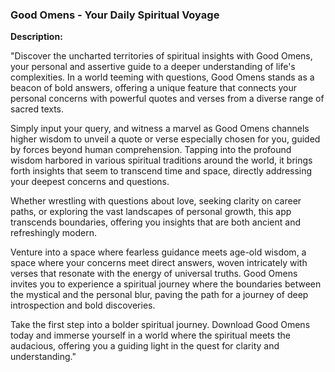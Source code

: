 
### **Good Omens - Your Daily Spiritual Voyage**

**Description:**

"Discover the uncharted territories of spiritual insights with Good Omens, your personal and assertive guide to a deeper understanding of life's complexities. In a world teeming with questions, Good Omens stands as a beacon of bold answers, offering a unique feature that connects your personal concerns with powerful quotes and verses from a diverse range of sacred texts.

Simply input your query, and witness a marvel as Good Omens channels higher wisdom to unveil a quote or verse especially chosen for you, guided by forces beyond human comprehension. Tapping into the profound wisdom harbored in various spiritual traditions around the world, it brings forth insights that seem to transcend time and space, directly addressing your deepest concerns and questions.

Whether wrestling with questions about love, seeking clarity on career paths, or exploring the vast landscapes of personal growth, this app transcends boundaries, offering you insights that are both ancient and refreshingly modern. 

Venture into a space where fearless guidance meets age-old wisdom, a space where your concerns meet direct answers, woven intricately with verses that resonate with the energy of universal truths. Good Omens invites you to experience a spiritual journey where the boundaries between the mystical and the personal blur, paving the path for a journey of deep introspection and bold discoveries.

Take the first step into a bolder spiritual journey. Download Good Omens today and immerse yourself in a world where the spiritual meets the audacious, offering you a guiding light in the quest for clarity and understanding."
